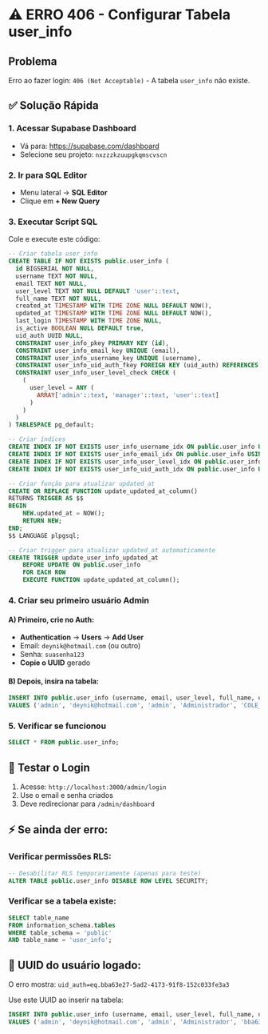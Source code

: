 # ⚠️ ERRO 406 - Configurar Tabela user_info

## Problema
Erro ao fazer login: `406 (Not Acceptable)` - A tabela `user_info` não existe.

## ✅ Solução Rápida

### 1. **Acessar Supabase Dashboard**
- Vá para: https://supabase.com/dashboard
- Selecione seu projeto: `nxzzzkzuupgkqmscvscn`

### 2. **Ir para SQL Editor**
- Menu lateral → **SQL Editor**
- Clique em **+ New Query**

### 3. **Executar Script SQL**
Cole e execute este código:

```sql
-- Criar tabela user_info
CREATE TABLE IF NOT EXISTS public.user_info (
  id BIGSERIAL NOT NULL,
  username TEXT NOT NULL,
  email TEXT NOT NULL,
  user_level TEXT NOT NULL DEFAULT 'user'::text,
  full_name TEXT NOT NULL,
  created_at TIMESTAMP WITH TIME ZONE NULL DEFAULT NOW(),
  updated_at TIMESTAMP WITH TIME ZONE NULL DEFAULT NOW(),
  last_login TIMESTAMP WITH TIME ZONE NULL,
  is_active BOOLEAN NULL DEFAULT true,
  uid_auth UUID NULL,
  CONSTRAINT user_info_pkey PRIMARY KEY (id),
  CONSTRAINT user_info_email_key UNIQUE (email),
  CONSTRAINT user_info_username_key UNIQUE (username),
  CONSTRAINT user_info_uid_auth_fkey FOREIGN KEY (uid_auth) REFERENCES auth.users (id),
  CONSTRAINT user_info_user_level_check CHECK (
    (
      user_level = ANY (
        ARRAY['admin'::text, 'manager'::text, 'user'::text]
      )
    )
  )
) TABLESPACE pg_default;

-- Criar índices
CREATE INDEX IF NOT EXISTS user_info_username_idx ON public.user_info USING btree (username) TABLESPACE pg_default;
CREATE INDEX IF NOT EXISTS user_info_email_idx ON public.user_info USING btree (email) TABLESPACE pg_default;
CREATE INDEX IF NOT EXISTS user_info_user_level_idx ON public.user_info USING btree (user_level) TABLESPACE pg_default;
CREATE INDEX IF NOT EXISTS user_info_uid_auth_idx ON public.user_info USING btree (uid_auth) TABLESPACE pg_default;

-- Criar função para atualizar updated_at
CREATE OR REPLACE FUNCTION update_updated_at_column()
RETURNS TRIGGER AS $$
BEGIN
    NEW.updated_at = NOW();
    RETURN NEW;
END;
$$ LANGUAGE plpgsql;

-- Criar trigger para atualizar updated_at automaticamente
CREATE TRIGGER update_user_info_updated_at
    BEFORE UPDATE ON public.user_info
    FOR EACH ROW
    EXECUTE FUNCTION update_updated_at_column();
```

### 4. **Criar seu primeiro usuário Admin**

#### A) Primeiro, crie no Auth:
- **Authentication** → **Users** → **Add User**
- Email: `deynik@hotmail.com` (ou outro)
- Senha: `suasenha123`
- **Copie o UUID** gerado

#### B) Depois, insira na tabela:
```sql
INSERT INTO public.user_info (username, email, user_level, full_name, uid_auth)
VALUES ('admin', 'deynik@hotmail.com', 'admin', 'Administrador', 'COLE_O_UUID_AQUI');
```

### 5. **Verificar se funcionou**
```sql
SELECT * FROM public.user_info;
```

## 🧪 **Testar o Login**
1. Acesse: `http://localhost:3000/admin/login`
2. Use o email e senha criados
3. Deve redirecionar para `/admin/dashboard`

## ⚡ **Se ainda der erro:**

### Verificar permissões RLS:
```sql
-- Desabilitar RLS temporariamente (apenas para teste)
ALTER TABLE public.user_info DISABLE ROW LEVEL SECURITY;
```

### Verificar se a tabela existe:
```sql
SELECT table_name 
FROM information_schema.tables 
WHERE table_schema = 'public' 
AND table_name = 'user_info';
```

## 📝 **UUID do usuário logado:**
O erro mostra: `uid_auth=eq.bba63e27-5ad2-4173-91f8-152c033fe3a3`

Use este UUID ao inserir na tabela:
```sql
INSERT INTO public.user_info (username, email, user_level, full_name, uid_auth)
VALUES ('admin', 'deynik@hotmail.com', 'admin', 'Administrador', 'bba63e27-5ad2-4173-91f8-152c033fe3a3');
``` 